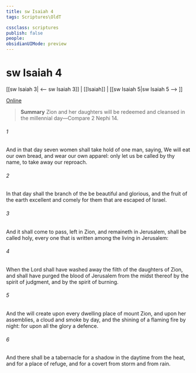 ```yaml
---
title: sw Isaiah 4
tags: Scriptures\OldT

cssclass: scriptures
publish: false
people:
obsidianUIMode: preview
---
```


# sw Isaiah 4
[[sw Isaiah 3| <-- sw Isaiah 3]] | [[Isaiah]] | [[sw Isaiah 5|sw Isaiah 5 --> ]]

[Online](https://churchofjesuschrist.org/study/scriptures/ot/isa/4?lang=eng)

> __Summary__
Zion and her daughters will be redeemed and cleansed in the millennial day—Compare 2 Nephi 14.

###### 1 
And in that day seven women shall take hold of one man, saying, We will eat our own bread, and wear our own apparel: only let us be called by thy name, to take away our reproach.

###### 2 
In that day shall the branch of the  be beautiful and glorious, and the fruit of the earth  excellent and comely for them that are escaped of Israel.

###### 3 
And it shall come to pass,  left in Zion, and  remaineth in Jerusalem, shall be called holy,  every one that is written among the living in Jerusalem:

###### 4 
When the Lord shall have washed away the filth of the daughters of Zion, and shall have purged the blood of Jerusalem from the midst thereof by the spirit of judgment, and by the spirit of burning.

###### 5 
And the  will create upon every dwelling place of mount Zion, and upon her assemblies, a cloud and smoke by day, and the shining of a flaming fire by night: for upon all the glory  a defence.

###### 6 
And there shall be a tabernacle for a shadow in the daytime from the heat, and for a place of refuge, and for a covert from storm and from rain.

